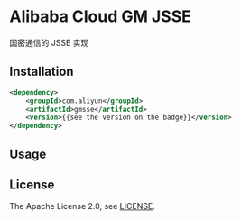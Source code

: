 # Alibaba Cloud GM JSSE

国密通信的 JSSE 实现

## Installation

```xml
<dependency>
    <groupId>com.aliyun</groupId>
    <artifactId>gmsse</artifactId>
    <version>{{see the version on the badge}}</version>
</dependency>
```

## Usage


## License
The Apache License 2.0, see [LICENSE](./LICENSE).
